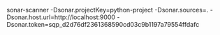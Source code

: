 sonar-scanner   -Dsonar.projectKey=python-project   -Dsonar.sources=.   -Dsonar.host.url=http://localhost:9000   -Dsonar.token=sqp_d2d76df2361368590cd03c9b1197a79554ffdafc